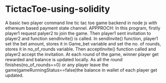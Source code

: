 # TictacToe-using-solidity
A basic two player command line tic tac toe game backend in node js with ethereum based payment state channel.
APPPROCH:
In this program, firstly player1  request palyer2 to join the game.
Then player1 sent invitation to player2 and function sendInvite() is called. In sendInvite() function, player1 set the bet amount, stores it in Game_bet variable and set the no. of rounds, stores it in no_of_rounds variable.
Then acceptInvite() function called and player2 accept the invitation.
At each round of the game, winner player get rewarded and balance is updated locally.
As all the round finishes(no_of_rounds==0) or any player leave the game(gameRunningStatus==false)the balance in wallet of each player get updated.

